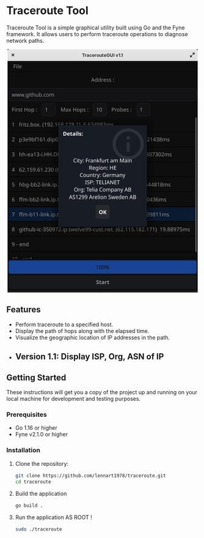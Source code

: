 # Traceroute Tool

Traceroute Tool is a simple graphical utility built using Go and the Fyne framework.
It allows users to perform traceroute operations to diagnose network paths.

<p align="center">
   <img src="screenshot1.1.png" alt="Screenshot">
</p>

## Features

- Perform traceroute to a specified host.
- Display the path of hops along with the elapsed time.
- Visualize the geographic location of IP addresses in the path.
- ## Version 1.1: Display ISP, Org, ASN of IP 

## Getting Started

These instructions will get you a copy of the project up and running on your local machine for development and testing purposes.

### Prerequisites

- Go 1.16 or higher
- Fyne v2.1.0 or higher

### Installation

1. Clone the repository:
   ```bash
   git clone https://github.com/lennart1978/traceroute.git
   cd traceroute
2. Build the application
   ```bash
   go build .
3. Run the application AS ROOT !
   ```bash
   sudo ./traceroute
